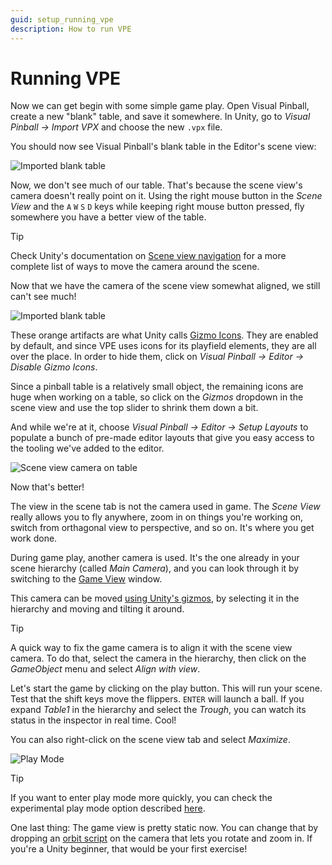 ```yaml
---
guid: setup_running_vpe
description: How to run VPE
---
```

# Running VPE

Now we can get begin with some simple game play. Open Visual Pinball, create a new "blank" table, and save it somewhere. In Unity, go to *Visual Pinball -> Import VPX* and choose the new `.vpx` file.

You should now see Visual Pinball's blank table in the Editor's scene view:

![Imported blank table](unity-imported-table.png)

Now, we don't see much of our table. That's because the scene view's camera doesn't really point on it. Using the right mouse button in the *Scene View* and the `A` `W` `S` `D` keys while keeping right mouse button pressed, fly somewhere you have a better view of the table.

> [!TIP]
> Check Unity's documentation on [Scene view navigation](https://docs.unity3d.com/Manual/SceneViewNavigation.html) for a more complete list of ways to move the camera around the scene.

Now that we have the camera of the scene view somewhat aligned, we still can't see much!

![Imported blank table](unity-imported-table-ugly-gizmos.png)

These orange artifacts are what Unity calls [Gizmo Icons](https://docs.unity3d.com/Manual/GizmosMenu.html). They are enabled by default, and since VPE uses icons for its playfield elements, they are all over the place. In order to hide them, click on *Visual Pinball -> Editor -> Disable Gizmo Icons*. 

Since a pinball table is a relatively small object, the remaining icons are huge when working on a table, so click on the *Gizmos* dropdown in the scene view and use the top slider to shrink them down a bit.

And while we're at it, choose *Visual Pinball -> Editor -> Setup Layouts* to populate a bunch of pre-made editor layouts that give you easy access to the tooling we've added to the editor.

![Scene view camera on table](unity-imported-table-aligned.png)

Now that's better!

The view in the scene tab is not the camera used in game. The *Scene View* really allows you to fly anywhere, zoom in on things you're working on, switch from orthagonal view to perspective, and so on. It's where you get work done.

During game play, another camera is used. It's the one already in your scene hierarchy (called *Main Camera*), and you can look through it by switching to the [Game View](https://docs.unity3d.com/Manual/GameView.html) window.

This camera can be moved [using Unity's gizmos](https://docs.unity3d.com/Manual/PositioningGameObjects.html), by selecting it in the hierarchy and moving and tilting it around. 

> [!TIP]
> A quick way to fix the game camera is to align it with the scene view camera. To do that, select the camera in the hierarchy, then click on the *GameObject* menu and select *Align with view*.

Let's start the game by clicking on the play button. This will run your scene. Test that the shift keys move the flippers. `ENTER` will launch a ball. If you expand *Table1* in the hierarchy and select the *Trough*, you can watch its status in the inspector in real time. Cool!

You can also right-click on the scene view tab and select *Maximize*.

![Play Mode](unity-first-play.png)

> [!TIP]
> If you want to enter play mode more quickly, you can check the experimental play mode option described [here](https://blogs.unity3d.com/2019/11/05/enter-play-mode-faster-in-unity-2019-3/).

One last thing: The game view is pretty static now. You can change that by dropping an [orbit script](https://gist.github.com/freezy/cd6a2371c90a84a7af850cab3b07b1ed) on the camera that lets you rotate and zoom in. If you're a Unity beginner, that would be your first exercise!
